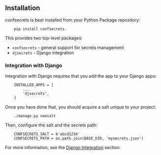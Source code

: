 ## Installation

confsecrets is best installed from your Python Package repository:

        pip install confsecrets

This provides two top-level packages:

* `confsecrets` - general support for secrets management
* `djsecrets` - Django integration

### Integration with Django

Integration with Django requires that you add the app to your Django apps:

        INSTALLED_APPS = [
            ...
            'djsecrets',
        ]

Once you have done that, you should acquire a salt unique to your project:

        ./manage.py newsalt
        
Then, configure the salt and the secrets path:
            
        CONFSECRETS_SALT = b'abcd1234'
        CONFSECRETS_PATH = os.path.join(BASE_DIR, 'mysecrets.json')
        
For more information, see the [Django Integration](django.md) section.
